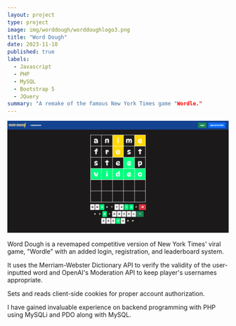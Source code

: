 ```yaml
---
layout: project
type: project
image: img/worddough/worddoughlogo3.png
title: "Word Dough"
date: 2023-11-10
published: true
labels:
  - Javascript
  - PHP
  - MySQL
  - Bootstrap 5
  - JQuery
summary: "A remake of the famous New York Times game "Wordle."
---
```


<img class="img-fluid" src="../img/worddough/Word-Dough-Home.png">

Word Dough is a revemaped competitive version of New York Times' viral game, "Wordle" with an added login, registration, and leaderboard system.

It uses the Merriam-Webster Dictionary API to verify the validity of the user-inputted word and OpenAI's Moderation API to keep player's usernames appropriate.

Sets and reads client-side cookies for proper account authorization.

I have gained invaluable experience on backend programming with PHP using MySQLi and PDO along with MySQL.


